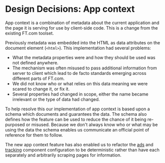 # Design Decisions: App context

App context is a combination of metadata about the current application and the page it is serving for use by client-side code. This is a change from the existing FT.com toolset.

Previously metadata was embedded into the HTML as data attributes on the document element (`<html>`). This implementation had several problems:

- What the metadata properties were and how they should be used was not defined anywhere.
- The mechanism was often misused to pass additional information from server to client which lead to de facto standards emerging across different parts of FT.com.
- We did not know who or what relies on this data meaning we were scared to change it, or fix it.
- Several properties had changed in scope, either the name became irrelevant or the type of data had changed.

To help resolve this our implementation of app context is based upon a schema which documents and guarantees the data. The schema also defines how the feature can be used to reduce the chance of it being re-purposed or misused. Because we don't always know who or what may be using the data the schema enables us communicate an official point of reference for them to follow.

The new app context feature has also enabled us to refactor the [ads] and [tracking] component configuration to be deterministic rather than have each separately and arbitrarily scraping pages for information.

[ads]: https://github.com/Financial-Times/n-ads/
[tracking]: https://github.com/Financial-Times/n-tracking/
